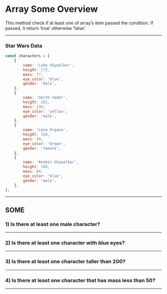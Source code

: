 # Array Some Overview
This method check if at least one of array’s item passed the condition. If passed, it return ‘true’ otherwise ‘false’.

***

### Star Wars Data

```js
const characters = [
    {
        name: 'Luke Skywalker',
        height: 172,
        mass: 77,
        eye_color: 'blue',
        gender: 'male',
    },
    {
        name: 'Darth Vader',
        height: 202,
        mass: 136,
        eye_color: 'yellow',
        gender: 'male',
    },
    {
        name: 'Leia Organa',
        height: 150,
        mass: 49,
        eye_color: 'brown',
        gender: 'female',
    },
    {
        name: 'Anakin Skywalker',
        height: 188,
        mass: 84,
        eye_color: 'blue',
        gender: 'male',
    },
];
```

***

## SOME
### 1) Is there at least one male character?
***
### 2) Is there at least one character with blue eyes?
***
### 3) Is there at least one character taller than 200?
***
### 4) Is there at least one character that has mass less than 50?
***
